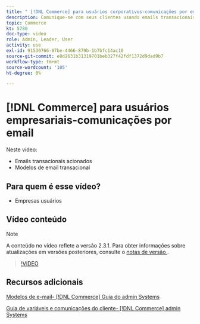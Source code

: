 ```yaml
---
title: " [!DNL Commerce] para usuários corporativos-comunicações por email"
description: Comunique-se com seus clientes usando emails transacionais acionados por suas ações na loja. Personalize e configure os modelos de email para seu armazenamento.
topic: Commerce
kt: 5780
doc-type: video
role: Admin, Leader, User
activity: use
exl-id: 91530766-07be-4466-879b-1b7bfc14ac10
source-git-commit: e8d2631b31319701beb327f42fdf1372d9dad9b7
workflow-type: tm+mt
source-wordcount: '105'
ht-degree: 0%

---
```


# [!DNL Commerce] para usuários empresariais-comunicações por email

Neste vídeo:

- Emails transacionais acionados
- Modelos de email transacional

## Para quem é esse vídeo?

- Empresas usuários

## Vídeo conteúdo

>[!NOTE]
>
>A conteúdo no vídeo reflete a versão 2.3.1. Para obter informações sobre atualizações em versões posteriores, consulte o [ notas de versão ](https://experienceleague.adobe.com/docs/commerce-operations/release/notes/overview.html) .

>[!VIDEO](https://video.tv.adobe.com/v/36190?quality=12&learn=on)

## Recursos adicionais

[Modelos de e-mail-  [!DNL Commerce]  Guia do admin Systems](https://experienceleague.adobe.com/docs/commerce-admin/systems/communications/email-templates.html)

[Guia de variáveis e comunicações do cliente-  [!DNL Commerce]  admin Systems](https://experienceleague.adobe.com/docs/commerce-admin/systems/introduction.html#variables-and-customer-communications)
